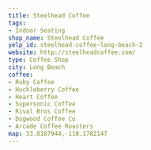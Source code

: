 ```yaml
---
title: Steelhead Coffee
tags:
- Indoor Seating
shop_name: Steelhead Coffee
yelp_id: steelhead-coffee-long-beach-2
website: http://steelheadcoffee.com/
type: Coffee Shop
city: Long Beach
coffee:
- Ruby Coffee
- Huckleberry Coffee
- Heart Coffee
- Supersonic Coffee
- Rival Bros Coffee
- Dogwood Coffee Co
- Arcade Coffee Roasters
map: 33.8187944,-118.1782147
---
```

